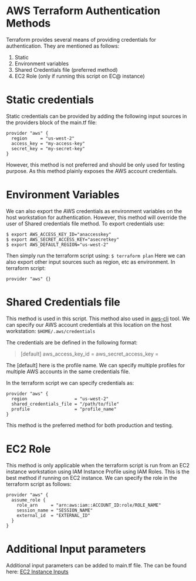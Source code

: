 # AWS Terraform Authentication Methods
Terraform provides several means of providing credentials for authentication. They are mentioned as follows:
1. Static
2. Environment variables
3. Shared Credentials file (preferred method)
4. EC2 Role (only if running this script on EC@ instance)

# Static credentials

Static credentials can be provided by adding the following input sources in the providers block of the main.tf file:
```
provider "aws" {
  region     = "us-west-2"
  access_key = "my-access-key"
  secret_key = "my-secret-key"
}
```
However, this method is not preferred and should be only used for testing purpose. As this method plainly exposes the AWS account credentials.
# Environment Variables

We can also export the AWS credentials as environment variables on the host workstation for authentication.
However, this method will override the user of Shared credentials file method.
To export credentials use:
```
$ export AWS_ACCESS_KEY_ID="anaccesskey"
$ export AWS_SECRET_ACCESS_KEY="asecretkey"
$ export AWS_DEFAULT_REGION="us-west-2"
```
Then simply run the terraform script using:
```$ terraform plan```
Here we can also export other input sources such as region, etc as environment.
In terraform script:
```
provider "aws" {}
```
# Shared Credentials file

This method is used in this script. This method also used in [aws-cli]([https://aws.amazon.com/cli/](https://aws.amazon.com/cli/)) tool.
We can specify our AWS account credentials at this location on the host workstation: ```$HOME/.aws/credentials```

The credentials are be defined in the following format:
> [default]
> aws_access_key_id = 
> aws_secret_access_key = 

The [default] here is the profile name. We can specify multiple profiles for multiple AWS accounts in the same credentials file.

In the terraform script we can specify credentials as:
```
provider "aws" {
  region                  = "us-west-2"
  shared_credentials_file = "/path/to/file"
  profile                 = "profile_name"
}
```
This method is the preferred method for both production and testing.

# EC2 Role
This method is only applicable when the terraform script is run from an EC2 instance workstation using IAM Instance Profile using IAM Roles. This is the best method if running on EC2 instance.
We can specify the role in the terraform script as follows:
```
provider "aws" {
  assume_role {
    role_arn     = "arn:aws:iam::ACCOUNT_ID:role/ROLE_NAME"
    session_name = "SESSION_NAME"
    external_id  = "EXTERNAL_ID"
  }
}
```
# Additional Input parameters
Additional input parameters can be added to main.tf file. The can be found here: [EC2 Instance Inputs](https://github.com/terraform-aws-modules/terraform-aws-ec2-instance#inputs)